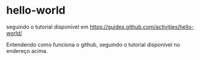 # hello-world
seguindo o tutorial disponível em https://guides.github.com/activities/hello-world/

Entendendo como funciona o github, seguindo o tutorial disponível no endereço acima.
